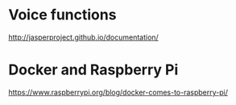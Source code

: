 # Voice functions

http://jasperproject.github.io/documentation/

# Docker and Raspberry Pi

https://www.raspberrypi.org/blog/docker-comes-to-raspberry-pi/

